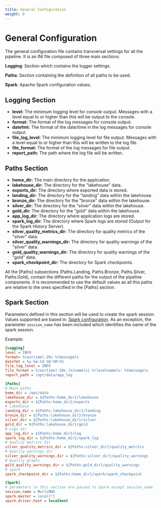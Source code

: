 ```yaml
---
title: General Configuration
weight: 0
---
```


# General Configuration

The general configuration file contains transversal settings for all the pipeline. It is an INI file composed of three main sections:

**Logging**: Section which contains the logger settings.

**Paths**: Section containing the definition of all paths to be used.

**Spark**: Apache Spark configuration values. 

## Logging Section

- **level:** The minimum logging level for console output. Messages with a level equal to or higher than this will be output to the console.
- **format:** The format of the log messages for console output.
- **datefmt:** The format of the date/time in the log messages for console output.
- **file_log_level:** The minimum logging level for file output. Messages with a level equal to or higher than this will be written to the log file.
- **file_format:** The format of the log messages for file output.
- **report_path:** The path where the log file will be written.

## Paths Section
- **home_dir:** The main directory for the application. 
- **lakehouse_dir:** The directory for the "lakehouse" data.
- **exports_dir:** The directory where exported data is stored.
- **landing_dir:** The directory for the "landing" data within the lakehouse.
- **bronze_dir:** The directory for the "bronze" data within the lakehouse.
- **silver_dir:** The directory for the "silver" data within the lakehouse.
- **gold_dir:** The directory for the "gold" data within the lakehouse.
- **app_log_dir:** The directory where application logs are stored.
- **spark_log_dir:** The directory where Spark logs are stored (Output for the Spark History Server).
- **silver_quality_metrics_dir:** The directory for quality metrics of the "silver" data.
- **silver_quality_warnings_dir:** The directory for quality warnings of the "silver" data.
- **gold_quality_warnings_dir:** The directory for quality warnings of the "gold" data.
- **spark_checkpoint_dir:** The directory for Spark checkpoints.

All the [Paths] subsections (Paths.Landing, Paths.Bronze, Paths.Silver, Paths.Gold), contain the different paths for the output of the pipeline components. It is recommended to use the default values as all this paths are relative to the ones specified in the [Paths] section.

## Spark Section
Parameters defined in this section will be used to create the spark session. Values supported are based in: [Spark configuration](https://spark.apache.org/docs/latest/configuration.html). As an exception, the parameter `session_name` has been included which identifies the name of the spark session.



Example:

```ini
[Logging]
level = INFO
format= %(asctime)-20s %(message)s
datefmt = %y-%m-%d %H:%M:%S
file_log_level = INFO
file_format = %(asctime)-20s |%(name)s| %(levelname)s: %(message)s
report_path = /opt/data/app_log

[Paths]
# Main paths
home_dir = /opt/data
lakehouse_dir = ${Paths:home_dir}/lakehouse
exports_dir = ${Paths:home_dir}/exports
# Lakehouse
landing_dir = ${Paths:lakehouse_dir}/landing
bronze_dir = ${Paths:lakehouse_dir}/bronze
silver_dir = ${Paths:lakehouse_dir}/silver
gold_dir = ${Paths:lakehouse_dir}/gold
# Logs dir
app_log_dir = ${Paths:home_dir}/log
spark_log_dir = ${Paths:home_dir}/spark_log
# Quality metrics dir
silver_quality_metrics_dir = ${Paths:silver_dir}/quality_metrics
# Quality warnings dir
silver_quality_warnings_dir = ${Paths:silver_dir}/quality_warnings
# Quality graphs
gold_quality_warnings_dir = ${Paths:gold_dir}/quality_warnings
# spark
spark_checkpoint_dir = ${Paths:home_dir}/spark/spark_checkpoint

[Spark]
# parameters in this section are passed to Spark except session_name 
session_name = MultiMNO
spark.master = local[*]
spark.driver.host = localhost
```